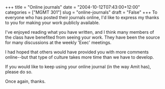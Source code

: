 +++
title = "Online journals"
date = "2004-10-12T07:43:00+12:00"
categories = ["MGMT 301"]
slug = "online-journals"
draft = "False"
+++
To everyone who has posted their journals online, I'd like to express
my thanks to you for making your work publicly available.

I've enjoyed reading what you have written, and I think many members
of the class have benefited from seeing your work. They have been the
source for many discussions at the weekly 'Exec' meetings.

I had hoped that others would have provided you with more comments
online--but that type of culture takes more time than we have to
develop.

If you would like to keep using your online journal (in the way Amit
has), please do so.

Once again, thanks.

